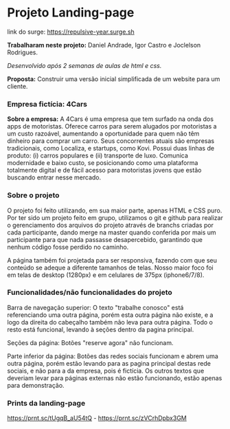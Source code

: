 # Projeto Landing-page

link do surge: https://repulsive-year.surge.sh

**Trabalharam neste projeto:** Daniel Andrade, Igor Castro e Joclelson Rodrigues.

*Desenvolvido após 2 semanas de aulas de html e css.*

**Proposta:**  Construir uma versão inicial  simplificada de um website para um cliente.

### Empresa fictícia: 4Cars

**Sobre a empresa:** A 4Cars é uma empresa que tem surfado na onda dos apps de motoristas. Oferece carros para serem alugados por motoristas a um custo razoável, aumentando a oportunidade para quem não têm dinheiro para comprar um carro. Seus concorrentes atuais são empresas tradicionais, como Localiza, e startups, como Kovi. Possui duas linhas de produto: (i) carros populares e (ii) transporte de luxo. Comunica modernidade e baixo custo, se posicionando como uma plataforma totalmente digital e de fácil acesso para motoristas jovens que estão buscando entrar nesse mercado.

### Sobre o projeto

O projeto foi feito utilizando, em sua maior parte, apenas HTML e CSS puro. Por ter sido um projeto feito em grupo, utilizamos o git e github para realizar o gerenciamento dos arquivos do projeto através de branchs criadas por cada participante, dando merge na master quando conferida por mais um participante para que nada passasse desapercebido, garantindo que nenhum código fosse perdido no caminho.

A página também foi projetada para ser responsiva, fazendo com que seu conteúdo se adeque a diferente tamanhos de telas. Nosso maior foco foi em telas de desktop (1280px) e em celulares de 375px (iphone6/7/8).

### Funcionalidades/não funcionalidades do projeto

Barra de navegação superior:  O texto "trabalhe conosco" está referenciando uma outra página, porém esta outra página não existe, e a logo da direita do cabeçalho também não leva para outra página. Todo o resto está funcional, levando à seções dentro da pagina principal.

Seções da página: Botões "reserve agora" não funcionam.

Parte inferior da página: Botões das redes sociais funcionam e abrem uma outra página, porém estão levando para as pagina principal destas rede sociais, e não para a da empresa, pois é fictícia. Os outros textos que deveriam levar para páginas externas não estão funcionando, estão apenas para demonstração.



### Prints da landing-page

https://prnt.sc/tUgqB_aU54tQ - 
https://prnt.sc/zVCrhDpbx3GM
